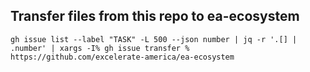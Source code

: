 ## Transfer files from this repo to ea-ecosystem

```
gh issue list --label "TASK" -L 500 --json number | jq -r '.[] | .number' | xargs -I% gh issue transfer % https://github.com/excelerate-america/ea-ecosystem

```

